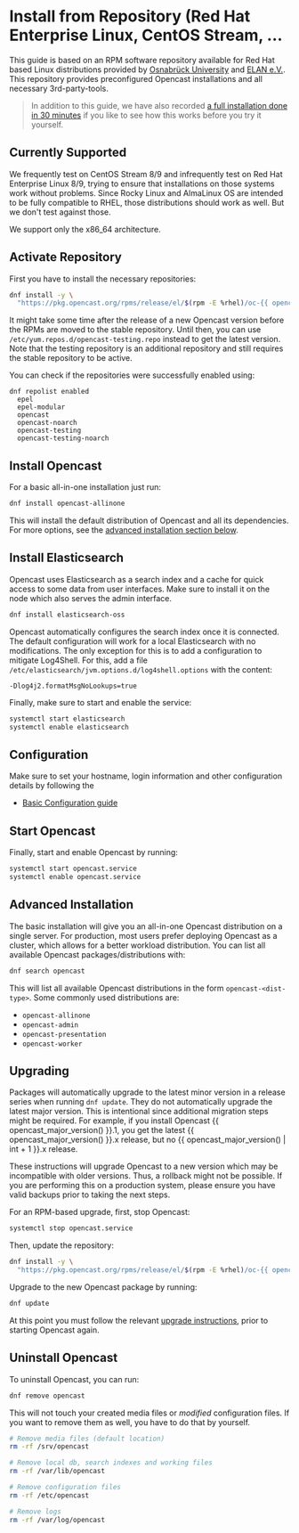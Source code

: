 Install from Repository (Red Hat Enterprise Linux, CentOS Stream, …
===================================================================

This guide is based on an RPM software repository available for Red Hat based Linux distributions provided by [Osnabrück
University](https://uni-osnabrueck.de) and [ELAN e.V.](https://elan-ev.de).
This repository provides preconfigured Opencast installations and all necessary 3rd-party-tools.


> In addition to this guide, we have also recorded [a full installation done in 30 minutes](https://vt.uos.de/71hfc)
> if you like to see how this works before you try it yourself.


Currently Supported
-------------------

We frequently test on CentOS Stream 8/9 and infrequently test on Red Hat Enterprise Linux 8/9,
trying to ensure that installations on those systems work without problems.
Since Rocky Linux and AlmaLinux OS are intended to be fully compatible to RHEL,
those distributions should work as well.
But we don't test against those.

We support only the x86\_64 architecture.


Activate Repository
-------------------

First you have to install the necessary repositories:

```sh
dnf install -y \
  "https://pkg.opencast.org/rpms/release/el/$(rpm -E %rhel)/oc-{{ opencast_major_version() }}/noarch/opencast-repository-{{ opencast_major_version() }}-1.el$(rpm -E %rhel).noarch.rpm"
```

It might take some time after the release of a new Opencast version before the RPMs are moved to the stable repository.
Until then, you can use `/etc/yum.repos.d/opencast-testing.repo` instead to get the latest version.
Note that the testing repository is an additional repository and still requires the stable repository to be active.

You can check if the repositories were successfully enabled using:

```
dnf repolist enabled
  epel
  epel-modular
  opencast
  opencast-noarch
  opencast-testing
  opencast-testing-noarch
```


Install Opencast
------------------

For a basic all-in-one installation just run:

```sh
dnf install opencast-allinone
```

This will install the default distribution of Opencast and all its dependencies.
For more options, see the [advanced installation section below](#advanced-installation).


Install Elasticsearch
---------------------

Opencast uses Elasticsearch as a search index and a cache for quick access to some data from user interfaces.
Make sure to install it on the node which also serves the admin interface.

```sh
dnf install elasticsearch-oss
```

Opencast automatically configures the search index once it is connected.
The default configuration will work for a local Elasticsearch with no modifications.
The only exception for this is to add a configuration to mitigate Log4Shell.
For this, add a file `/etc/elasticsearch/jvm.options.d/log4shell.options` with the content:

```
-Dlog4j2.formatMsgNoLookups=true
```

Finally, make sure to start and enable the service:

```sh
systemctl start elasticsearch
systemctl enable elasticsearch
```


Configuration
-------------

Make sure to set your hostname, login information and other configuration details by following the

- [Basic Configuration guide](../configuration/basic.md)


Start Opencast
--------------

Finally, start and enable Opencast by running:

```sh
systemctl start opencast.service
systemctl enable opencast.service
```


Advanced Installation
---------------------

The basic installation will give you an all-in-one Opencast distribution on a single server.
For production, most users prefer deploying Opencast as a cluster, which allows for a better workload distribution.
You can list all available Opencast packages/distributions with:

```sh
dnf search opencast
```

This will list all available Opencast distributions in the form `opencast-<dist-type>`.
Some commonly used distributions are:

- `opencast-allinone`
- `opencast-admin`
- `opencast-presentation`
- `opencast-worker`


Upgrading
---------

Packages will automatically upgrade to the latest minor version in a release series when running `dnf update`.
They do not automatically upgrade the latest major version.
This is intentional since additional migration steps might be required.
For example, if you install Opencast {{ opencast_major_version() }}.1,
you get the latest {{ opencast_major_version() }}.x release,
but no {{ opencast_major_version() | int + 1 }}.x release.

These instructions will upgrade Opencast to a new version which may be incompatible with older versions.
Thus, a rollback might not be possible.
If you are performing this on a production system, please ensure you have valid backups prior to taking the next steps.

For an RPM-based upgrade, first, stop Opencast:

```sh
systemctl stop opencast.service
```

Then, update the repository:

```sh
dnf install -y \
  "https://pkg.opencast.org/rpms/release/el/$(rpm -E %rhel)/oc-{{ opencast_major_version() }}/noarch/opencast-repository-{{ opencast_major_version() }}-1.el$(rpm -E %rhel).noarch.rpm"
```

Upgrade to the new Opencast package by running:

```sh
dnf update
```

At this point you must follow the relevant [upgrade instructions](../upgrade.md), prior to starting Opencast again.


Uninstall Opencast
--------------------

To uninstall Opencast, you can run:

```sh
dnf remove opencast
```

This will not touch your created media files or *modified* configuration files.
If you want to remove them as well, you have to do that by yourself.

```sh
# Remove media files (default location)
rm -rf /srv/opencast

# Remove local db, search indexes and working files
rm -rf /var/lib/opencast

# Remove configuration files
rm -rf /etc/opencast

# Remove logs
rm -rf /var/log/opencast
```
